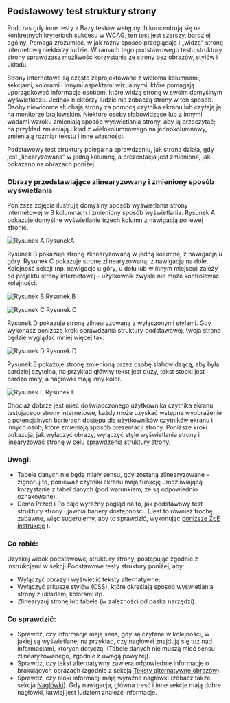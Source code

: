 ## Podstawowy test struktury strony
Podczas gdy inne testy z Bazy testów wstępnych koncentrują się na konkretnych kryteriach sukcesu w WCAG, ten test jest szerszy, bardziej ogólny. Pomaga zrozumieć, w jak różny sposób przeglądają i „widzą” stronę internetową niektórzy ludzie. W ramach tego podstawowego testu struktury strony sprawdzasz możliwość korzystania ze strony bez obrazów, stylów i układu.

Strony internetowe są często zaprojektowane z wieloma kolumnami, sekcjami, kolorami i innymi aspektami wizualnymi, które pomagają uporządkować informacje osobom, które widzą stronę w swoim domyślnym wyświetlaczu. Jednak niektórzy ludzie nie zobaczą strony w ten sposób. Osoby niewidome słuchają strony za pomocą czytnika ekranu lub czytają ją na monitorze brajlowskim. Niektóre osoby słabowidzące lub z innymi wadami wzroku zmieniają sposób wyświetlania strony, aby ją przeczytać; na przykład zmieniają układ z wielokolumnowego na jednokolumnowy, zmieniają rozmiar tekstu i inne własności.

Podstawowy test struktury polega na sprawdzeniu, jak strona działa, gdy jest  „linearyzowana” w jedną kolumnę, a prezentacja jest zmieniona, jak pokazano na obrazach poniżej.

### Obrazy przedstawiające zlinearyzowany i zmieniony sposób wyświetlania 
Poniższe zdjęcia ilustrują domyślny sposób wyświetlania strony internetowej w 3 kolumnach i zmieniony sposób wyświetlania.
Rysunek A pokazuje domyślne wyświetlanie trzech kolumn z nawigacją po lewej stronie.

![Rysunek A](10_P_linear_01.png) 
RysunekA
 
Rysunek B pokazuje stronę zlinearyzowaną w jedną kolumnę, z nawigacją u góry. Rysunek C pokazuje stronę zlinearyzowaną, z nawigacją na dole. Kolejność sekcji (np. nawigacja u góry, u dołu lub w innym miejscu) zależy od projektu strony internetowej - użytkownik zwykle nie może kontrolować kolejności.
 
![Rysunek B](10_P_linear_02.png)
Rysunek B 

![Rysunek C](10_P_linear_03.png)
Rysunek C 

Rysunek D pokazuje stronę zlinearyzowaną z wyłączonymi stylami. Gdy wykonasz poniższe kroki sprawdzania struktury podstawowej, twoja strona będzie wyglądać mniej więcej tak:
 
![Rysunek D](10_P_linear_04.png)
Rysunek D  
 
Rysunek E pokazuje stronę zmienioną przez osobę słabowidzącą, aby była bardziej czytelna, na przykład główny tekst jest duży, tekst stopki jest bardzo mały, a nagłówki mają inny kolor.
 
 
![Rysunek E](10_P_linear_04.png)
Rysunek E  
 
Chociaż dobrze jest mieć doświadczonego użytkownika czytnika ekranu testującego strony internetowe, każdy może uzyskać wstępne wyobrażenie o potencjalnych barierach dostępu dla użytkowników czytników ekranu i innych osób, które zmieniają sposób prezentacji strony. Poniższe kroki pokazują, jak wyłączyć obrazy, wyłączyć style wyświetlania strony i linearyzować stronę w&nbsp;celu sprawdzenia struktury strony.

### Uwagi:
-	Tabele danych nie będą miały sensu, gdy zostaną zlinearyzowane – zignoruj to, ponieważ czytniki ekranu mają funkcję umożliwiającą korzystanie z tabel danych (pod warunkiem, że są odpowiednio oznakowane).
-	Demo Przed i Po daje wyraźny pogląd na to, jak podstawowy test struktury strony ujawnia bariery dostępności. (Jest to również trochę zabawne, więc sugerujemy, aby to sprawdzić, wykonując [poniższe ZŁE instrukcje]() ).

### Co robić:
Uzyskaj widok podstawowej struktury strony, postępując zgodnie z instrukcjami w sekcji Podstawowe testy struktury poniżej, aby:
-	Wyłączyć obrazy i wyświetlić teksty alternatywne.
-	Wyłączyć arkusze stylów (CSS), które określają sposób wyświetlania strony z układem, kolorami itp.
-	Zlinearyzuj stronę lub tabele (w zależności od paska narzędzi).

### Co sprawdzić:
-	Sprawdź, czy informacje mają sens, gdy są czytane w kolejności, w jakiej są wyświetlane; na przykład, czy nagłówki znajdują się tuż nad informacjami, których dotyczą. (Tabele danych nie muszą mieć sensu zlinearyzowanego, zgodnie z uwagą powyżej).
-	Sprawdź, czy tekst alternatywny zawiera odpowiednie informacje o brakujących obrazach (zgodnie z sekcją [Teksty alternatywne obrazów](02_P_odpowiedniki-tekstowe-obrazow.md)).
-	Sprawdź, czy bloki informacji mają wyraźne nagłówki (zobacz także sekcja [Nagłówki](03_P_naglowki.md)). Gdy nawigacja, główna treść i inne sekcje mają dobre nagłówki, łatwiej jest ludziom znaleźć informacje.

